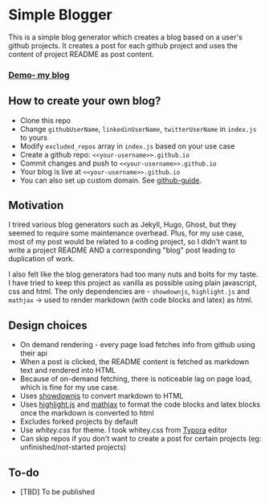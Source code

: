 # Simple Blogger

This is a simple blog generator which creates a blog based on a user's github projects. It creates a post for each github project and uses the content of project README as post content.

### [Demo- my blog](https://caishaoping.github.io)

## How to create your own blog?

- Clone this repo
- Change `githubUserName`, `linkedinUserName`, `twitterUserName` in `index.js` to yours 
- Modify `excluded_repos` array in `index.js` based on your use case
- Create a github repo: `<<your-username>>.github.io`
- Commit changes and push to  `<<your-username>>.github.io`
- Your blog is live at `<<your-username>>.github.io`
- You can also set up custom domain. See [github-guide](https://help.github.com/en/github/working-with-github-pages/configuring-a-custom-domain-for-your-github-pages-site).


## Motivation

I trired various blog generators such as Jekyll, Hugo, Ghost, but they seemed to require some maintenance overhead. Plus, for my use case, most of my post would be related to a coding project, so
I didn't want to write a project README  AND a corresponding "blog" post leading to duplication of work.

I also felt like the blog generators had too many nuts and bolts for my taste. I have tried to keep this project as vanilla as possible using plain javascript, css and html. The only dependencies are - `showdownjs`, `highlight.js` and `mathjax` -> used to render markdown (with code blocks and latex) as html.

## Design choices

- On demand rendering - every page load fetches info from github using their api
- When a post is clicked, the README content is fetched as markdown text and rendered into HTML
- Because of on-demand fetching, there is noticeable lag on page load, which is fine for my use case.
- Uses [showdownjs](https://github.com/showdownjs/showdown) to convert markdown to HTML
- Uses [highlight.js](https://highlightjs.org/) and [mathjax](https://www.mathjax.org/) to format the code blocks and latex blocks once the markdown is converted to html
- Excludes forked projects by default
- Use *whitey.css* for theme. I took whitey.css from [Typora](https://typora.io/) editor 
- Can skip repos if you don't want to create a post for certain projects (eg: unfinished/not-started projects)

## To-do
- [TBD] To be published




